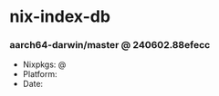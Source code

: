 # nix-index-db
### aarch64-darwin/master @ 240602.88efecc
- Nixpkgs: @[](https://github.com/NixOS/nixpkgs/commit/88efecc7e88048b5e50047735f4481b1c2166973)
- Platform: 
- Date: 
